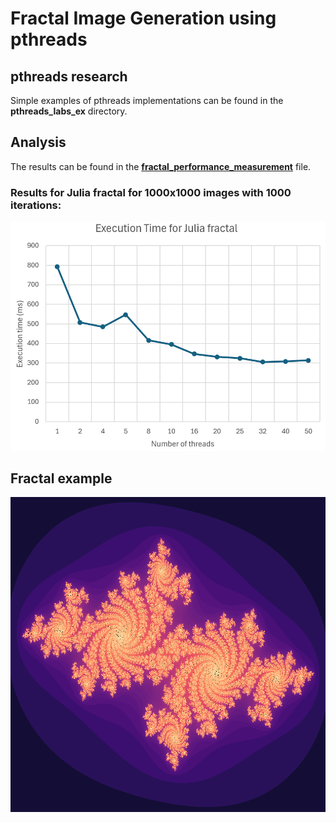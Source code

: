 # Fractal Image Generation using pthreads
## pthreads research
Simple examples of pthreads implementations can be found in the **pthreads_labs_ex** directory.

## Analysis
The results can be found in the [**fractal_performance_measurement**](fractal_performance_measurement.xlsx) file.
### Results for Julia fractal for 1000x1000 images with 1000 iterations:
![Results for Julia fractal](img/julia_exec_time.png)

## Fractal example
![Demo image of the Julia set](img/Julia_fractal.png)

